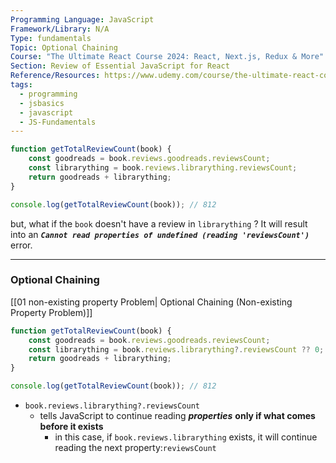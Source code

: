 ```yaml
---
Programming Language: JavaScript
Framework/Library: N/A
Type: fundamentals
Topic: Optional Chaining
Course: "The Ultimate React Course 2024: React, Next.js, Redux & More"
Section: Review of Essential JavaScript for React
Reference/Resources: https://www.udemy.com/course/the-ultimate-react-course/
tags:
  - programming
  - jsbasics
  - javascript
  - JS-Fundamentals
---
```


```js
function getTotalReviewCount(book) {
	const goodreads = book.reviews.goodreads.reviewsCount;
	const librarything = book.reviews.librarything.reviewsCount;
	return goodreads + librarything;
}

console.log(getTotalReviewCount(book)); // 812
```

but, what if the `book` doesn't have a review in `librarything` ?
It will result into an ___`Cannot read properties of undefined (reading 'reviewsCount')`___ error.

---

### Optional Chaining
[[01 non-existing property Problem| Optional Chaining (Non-existing Property Problem)]]

```js
function getTotalReviewCount(book) {
	const goodreads = book.reviews.goodreads.reviewsCount;
	const librarything = book.reviews.librarything?.reviewsCount ?? 0;
	return goodreads + librarything;
}

console.log(getTotalReviewCount(book)); // 812
```
- `book.reviews.librarything?.reviewsCount` 
	- tells JavaScript to continue reading ___properties___ __only if what comes before it exists__
		- in this case, if `book.reviews.librarything` exists, it will continue reading the next property:`reviewsCount`